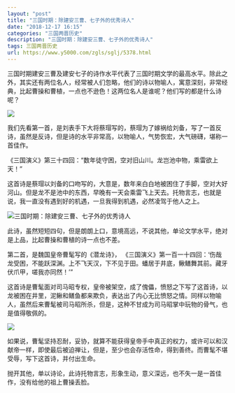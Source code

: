 ```yaml
---
layout: "post"
title: "三国时期：除建安三曹、七子外的优秀诗人"
date: "2018-12-17 16:15"
categories: "三国两晋历史"
description: "三国时期：除建安三曹、七子外的优秀诗人"
tags: 三国两晋历史
url: https://www.y5000.com/zgls/sglj/5378.html
---
```






三国时期建安三曹及建安七子的诗作水平代表了三国时期文学的最高水平。除此之外，其实还有两位名人，经常被人们忽略，他们的诗以物喻人，寓意深刻，非常经典，比起曹操和曹植，一点也不逊色！这两位名人是谁呢？他们写的都是什么诗呢？

![](https://img.y5000.com/uploads/allimg/161117/111P5I95-0.jpg)

我们先看第一首，是刘表手下大将蔡瑁写的，蔡瑁为了嫁祸给刘备，写了一首反诗，虽然是反诗，但是诗的水平非常高，以物喻人，气势恢宏，大气磅礴，堪称一首佳作。

《三国演义》第三十四回：“数年徒守困，空对旧山川。龙岂池中物，乘雷欲上天！”

这首诗是蔡瑁以刘备的口吻写的，大意是，数年来白白地被困住了手脚，空对大好河山。但是龙不是池中的东西，早晚有一天会乘雷飞上天去。托物言志，也就是说，我一直没有遇到好的机遇，一旦我得到机遇，必然凌驾于他人之上。

![三国时期：除建安三曹、七子外的优秀诗人](/uploads/allimg/161117/6-16111G11232B1.JPG)

此诗，虽然短短四句，但是朗朗上口，意境高远，不说其他，单论文学水平，绝对是上品，比起曹操和曹植的诗一点也不差。

第二首，是魏国皇帝曹髦写的《潜龙诗》，
《三国演义》第一百一十四回：‘伤哉龙受困，不能跃深渊。上不飞天汉，下不见于田。蟠居于井底，鳅鳝舞其前。藏牙伏爪甲，嗟我亦同然！’”

这首诗是曹髦面对司马昭专权，皇帝被架空，成了傀儡，愤怒之下写了这首诗，以龙被困在井里，泥鳅和鳝鱼都来欺负，表达出了内心无比愤怒之情。同样以物喻人，虽然后来曹髦被司马昭所杀，但是，这种不甘成为司马昭掌中玩物的骨气，也是值得敬佩的。

![](https://img.y5000.com/uploads/allimg/161117/111P52M3-1.jpg)

如果说，曹髦坚持忍耐，妥协，就算不能获得皇帝手中真正的权力，或许可以和汉献帝一样，即使最后被迫禅让，但是，至少也会存活性命，得到善终。而曹髦不堪受辱，写下这首诗，并付出生命。

抛开其他，单以诗论，此诗托物言志，形象生动，意义深远，也不失一是一首佳作，没有给他的祖上曹操丢脸。
